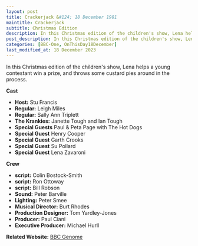 ```yaml
---
layout: post
title: Crackerjack &#124; 18 December 1981
maintitle: Crackerjack
subtitle: Christmas Edition
description: In this Christmas edition of the children's show, Lena helps a young contestant win a prize, and throws some custard pies around in the process.
post_description: In this Christmas edition of the children's show, Lena helps a young contestant win a prize, and throws some custard pies around in the process.
categories: [BBC-One, OnThisDay18December]
last_modified_at: 18 December 2023
---
```


In this Christmas edition of the children's show, Lena helps a young contestant win a prize, and throws some custard pies around in the process.

**Cast**
* **Host:** Stu Francis
* **Regular:** Leigh Miles
* **Regular:** Sally Ann Triplett
* **The Krankies:** Janette Tough and Ian Tough
* **Special Guests** Paul & Peta Page with The Hot Dogs
* **Special Guest** Henry Cooper
* **Special Guest** Garth Crooks
* **Special Guest** Su Pollard
* **Special Guest** Lena Zavaroni

**Crew**
* **script:** Colin Bostock-Smith
* **script:** Ron Ottoway
* **script:** Bill Robson
* **Sound:** Peter Barville
* **Lighting:** Peter Smee
* **Musical Director:** Burt Rhodes
* **Production Designer:** Tom Yardley-Jones
* **Producer:** Paul Ciani
* **Executive Producer:** Michael Hurll

**Related Website:**
<span class="post-categories">[BBC Genome](https://genome.ch.bbc.co.uk/schedules/service_bbc_one_london/1981-12-18#at-16.50)
</span>

